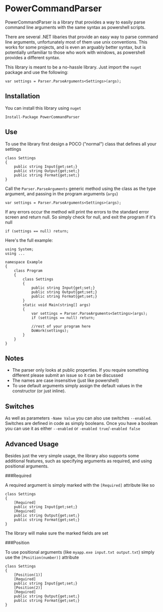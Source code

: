 PowerCommandParser
===

PowerCommandParser is a library that provides a way to easily parse command line arguments with the same syntax as powershell scripts.

There are several .NET libaries that provide an easy way to parse command line arguments, unfortunately most of them use unix conventions. This works for some projects, and is even an arguably better syntax, but is potentially unfamiliar to those who work with windows, as powershell provides a different syntax.

This library is meant to be a no-hassle library. Just import the `nuget` package and use the following:

```
var settings = Parser.ParseArguments<Settings>(args);
```


Installation
---

You can install this library using `nuget`

```
Install-Package PowerCommandParser
```

Use
---

To use the library first design a POCO ("normal") class that defines all your settings

```
class Settings
{
	public string Input{get;set;}
	public string Output{get;set;}
	public string Format{get;set;}
}
```

Call the `Parser.ParseArguments` generic method using the class as the type argument, and passing in the program arguments (`args`)

```
var settings = Parser.ParseArguments<Settings>(args);
```

If any errors occur the method will print the errors to the standard error screen and return null. So simply check for null, and exit the program if it's null

```
if (settings == null) return;
```

Here's the full example:

```
using System;
using ...

namespace Example
{
	class Program
	{
		class Settings
		{
			public string Input{get;set;}
			public string Output{get;set;}
			public string Format{get;set;}
		}
		static void Main(string[] args)
		{
			var settings = Parser.ParseArguments<Settings>(args);
			if (settings == null) return;
			
			//rest of your program here
			DoWork(settings);
		}
	}
}

```

Notes
---

+ The parser only looks at public properties. If you require something different please submit an issue so it can be discussed
+ The names are case insensitive (just like powershell)
+ To use default arguments simply assign the default values in the constructor (or just inline).

Switches
--- 

As well as parameters `-Name Value` you can also use switches `--enabled`. Switches are defined in code as simply booleans. Once you have a boolean you can use it as either `--enabled` or `-enabled true`/`-enabled false`

Advanced Usage
---

Besides just the very simple usage, the library also supports some additional features, such as specifying arguments as required, and using positional arguments.

###Required

A required argument is simply marked with the `[Required]` attribute like so

```
class Settings
{
	[Required]
	public string Input{get;set;}
	[Required]
	public string Output{get;set;}
	public string Format{get;set;}
}
```

The library will make sure the marked fields are set

###Position

To use positional arguments (like `myapp.exe input.txt output.txt`) simply use the `[Position(number)]` attribute

```
class Settings
{
	[Position(1)]
	[Required]
	public string Input{get;set;}
	[Position(2)]
	[Required]
	public string Output{get;set;}
	public string Format{get;set;}
}
```
